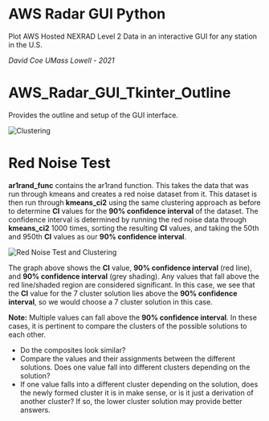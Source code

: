 # AWS Radar GUI Python
Plot AWS Hosted NEXRAD Level 2 Data in an interactive GUI for any station in the U.S.

*David* *Coe*
*UMass* *Lowell* *-* *2021*

# AWS_Radar_GUI_Tkinter_Outline
Provides the outline and setup of the GUI interface.

![Clustering](/)


# Red Noise Test

**ar1rand_func** contains the ar1rand function. This takes the data that was run through kmeans and creates a red noise dataset from it. This dataset is then run through **kmeans_ci2** using the same clustering approach as before to determine **CI** values for the **90% confidence interval** of the dataset. The confidence interval is determined by running the red noise data through **kmeans_ci2** 1000 times, sorting the resulting **CI** values, and taking the 50th and 950th **CI** values as our **90% confidence interval**.

![Red Noise Test and Clustering](/images/rednoise_ci.png)

The graph above shows the **CI** value, **90% confidence interval** (red line), and **90% confidence interval** (grey shading). Any values that fall above the red line/shaded region are considered significant. In this case, we see that the **CI** value for the 7 cluster solution lies above the **90% confidence interval**, so we would choose a 7 cluster solution in this case.

**Note:** Multiple values can fall above the **90% confidence interval**. In these cases, it is pertinent to compare the clusters of the possible solutions to each other. 
* Do the composites look similar?
* Compare the values and their assignments between the different solutions. Does one value fall into different clusters depending on the solution?
* If one value falls into a different cluster depending on the solution, does the newly formed cluster it is in make sense, or is it just a derivation of another cluster? If so, the lower cluster solution may provide better answers.


